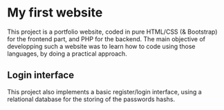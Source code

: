 # My first website

This project is a portfolio website, coded in pure HTML/CSS (& Bootstrap) for the frontend part, and PHP for the backend.
The main objective of developping such a website was to learn how to code using those languages, by doing a practical approach.

## Login interface

This project also implements a basic register/login interface, using a relational database for the storing of the passwords hashs.
